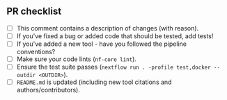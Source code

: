 <!--
# Arcadia-Science/gene-family-cartography pull request

Many thanks for contributing to Arcadia-Science/gene-family-cartography!

Please fill in the appropriate checklist below (delete whatever is not relevant).
These are the most common things requested on pull requests (PRs).
-->

## PR checklist

- [ ] This comment contains a description of changes (with reason).
- [ ] If you've fixed a bug or added code that should be tested, add tests!
- [ ] If you've added a new tool - have you followed the pipeline conventions?
- [ ] Make sure your code lints (`nf-core lint`).
- [ ] Ensure the test suite passes (`nextflow run . -profile test,docker --outdir <OUTDIR>`).
- [ ] `README.md` is updated (including new tool citations and authors/contributors).
